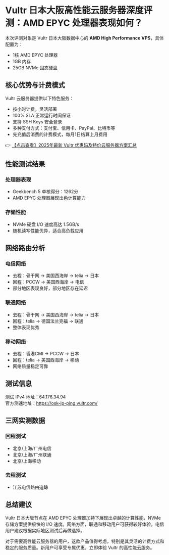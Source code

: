 # Vultr 日本大阪高性能云服务器深度评测：AMD EPYC 处理器表现如何？

本次评测对象是 Vultr 日本大阪数据中心的 **AMD High Performance VPS**，具体配置为：
- 1核 AMD EPYC 处理器
- 1GB 内存
- 25GB NVMe 固态硬盘

## 核心优势与计费模式
Vultr 云服务器提供以下特色服务：
- 按小时计费，灵活部署
- 100% SLA 正常运行时间保证
- 支持 SSH Keys 安全登录
- 多种支付方式：支付宝、信用卡、PayPal、比特币等
- 先充值后消费的计费模式，每月1日结算上月费用

👉 [【点击查看】2025年最新 Vultr 优惠码及特价云服务器方案汇总](https://bit.ly/VuLtr)

## 性能测试结果
### 处理器表现
- Geekbench 5 单核得分：1262分
- AMD EPYC 处理器展现出色计算能力

### 存储性能
- NVMe 硬盘 I/O 速度高达 1.5GB/s
- 随机读写性能优异，适合高负载应用

## 网络路由分析
### 电信网络
- 去程：骨干网 → 美国西海岸 → telia → 日本
- 回程：PCCW → 美国西海岸 → 电信
- 部分地区表现良好，部分地区存在延迟

### 联通网络
- 去程：骨干网 → 美国西海岸 → telia → 日本
- 回程：telia → 德国法兰克福 → 联通
- 整体表现优秀

### 移动网络
- 去程：香港CMI → PCCW → 日本
- 回程：telia → 美国西海岸 → 移动
- 网络质量稳定可靠

## 测试信息
测试 IPv4 地址：64.176.34.94  
官方测速地址：https://osk-jp-ping.vultr.com/

## 三网实测数据
### 回程测试
- 北京/上海/广州电信
- 北京/上海/广州联通
- 北京/上海移动

### 去程测试
- 江苏电信路由追踪

## 总结建议
Vultr 日本大阪节点在 AMD EPYC 处理器加持下展现出卓越的计算性能，NVMe 存储方案提供极快的 I/O 速度。网络方面，联通和移动用户可获得较好体验，电信用户建议根据实际地区测试后再做选择。

对于需要高性能云服务器的用户，这款产品值得考虑，特别是其灵活的计费方式和稳定的服务质量。新用户可享受专属优惠，立即体验 Vultr 的高性能云服务。